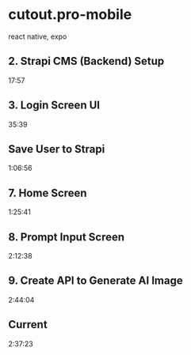 # cutout.pro-mobile
react native, expo


## 2. Strapi CMS (Backend) Setup
17:57

## 3. Login Screen UI
35:39

## Save User to Strapi
1:06:56

## 7.  Home Screen
1:25:41

## 8. Prompt Input Screen
2:12:38

## 9. Create API to Generate AI Image
2:44:04

## Current
2:37:23